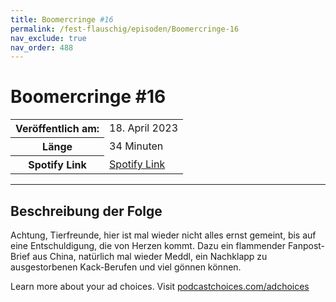 ```yaml
---
title: Boomercringe #16
permalink: /fest-flauschig/episoden/Boomercringe-16
nav_exclude: true
nav_order: 488
---
```


# Boomercringe #16
<table class="resp-table dcf-table dcf-table-responsive dcf-table-bordered dcf-table-striped dcf-w-100%">
                    <tbody>
                        <tr>
                            <th scope="row">Veröffentlich am:</th>
                            <td data-label="Veröffentlich am:">18. April 2023</td>
                        </tr>
                        <tr>
                            <th scope="row">Länge </th>
                            <td data-label="Länge ">34 Minuten</td>
                        </tr><tr>
                                <th scope="row">Spotify Link</th>
                                <td data-label="Spotify Link"><a href="https://open.spotify.com/episode/2hu8473zImbNkdqFZVjGTq">Spotify Link</a></td>
                            </tr></tbody>
                </table>

***

## Beschreibung der Folge

<div>
<p>Achtung, Tierfreunde, hier ist mal wieder nicht alles ernst gemeint, bis auf eine Entschuldigung, die von Herzen kommt. Dazu ein flammender Fanpost-Brief aus China, natürlich mal wieder Meddl, ein Nachklapp zu ausgestorbenen Kack-Berufen und viel gönnen können.</p><p> </p><p>Learn more about your ad choices. Visit <a href="https://podcastchoices.com/adchoices" rel="nofollow">podcastchoices.com/adchoices</a></p>  
</div>

